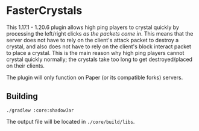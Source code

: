 # FasterCrystals
This 1.17.1 - 1.20.6 plugin allows high ping players to crystal quickly by processing the left/right clicks *as the packets come in*.
This means that the server does not have to rely on the client's attack packet to destroy a crystal, and also does not have to rely on the client's block interact packet to place a crystal.
This is the main reason why high ping players cannot crystal quickly normally; the crystals take too long to get destroyed/placed on their clients.

The plugin will only function on Paper (or its compatible forks) servers.

## Building
`./gradlew :core:shadowJar`

The output file will be located in `./core/build/libs`.
